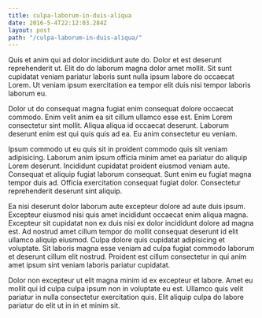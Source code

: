 ```yaml
---
title: culpa-laborum-in-duis-aliqua
date: 2016-5-4T22:12:03.284Z
layout: post
path: "/culpa-laborum-in-duis-aliqua/"
---
```


Quis et anim qui ad dolor incididunt aute do. Dolor et est deserunt reprehenderit ut. Elit do do laborum magna dolor amet mollit. Sit sunt cupidatat veniam pariatur laboris sunt nulla ipsum labore do occaecat Lorem. Ut veniam ipsum exercitation ea tempor elit duis nisi tempor laboris laborum eu.

Dolor ut do consequat magna fugiat enim consequat dolore occaecat commodo. Enim velit anim ea sit cillum ullamco esse est. Enim Lorem consectetur sint mollit. Aliqua aliqua id occaecat deserunt. Laborum deserunt enim est qui quis quis ad ea. Eu anim consectetur eu veniam.

Ipsum commodo ut eu quis sit in proident commodo quis sit veniam adipisicing. Laborum anim ipsum officia minim amet ea pariatur do aliquip Lorem deserunt. Incididunt cupidatat proident eiusmod veniam aute. Consequat et aliquip fugiat laborum consequat. Sunt enim eu fugiat magna tempor duis ad. Officia exercitation consequat fugiat dolor. Consectetur reprehenderit deserunt sint aliquip.

Ea nisi deserunt dolor laborum aute excepteur dolore ad aute duis ipsum. Excepteur eiusmod nisi quis amet incididunt occaecat enim aliqua magna. Excepteur sit cupidatat non ex duis nisi ex dolor incididunt dolore ad magna est. Ad nostrud amet cillum tempor do mollit consequat deserunt id elit ullamco aliquip eiusmod. Culpa dolore quis cupidatat adipisicing et voluptate. Sit laboris magna esse veniam ad culpa fugiat commodo laborum et deserunt cillum elit nostrud. Proident est cillum consectetur in qui anim amet ipsum sint veniam laboris pariatur cupidatat.

Dolor non excepteur ut elit magna minim id ex excepteur et labore. Amet eu mollit qui id culpa culpa ipsum non in voluptate eu est. Ullamco quis velit pariatur in nulla consectetur exercitation quis. Elit aliquip culpa do labore pariatur do elit ut in in et minim sit.